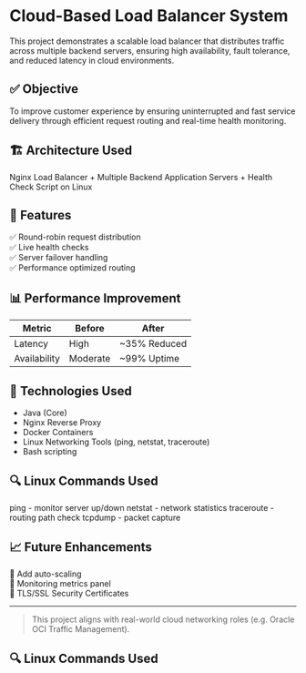 # Cloud-Based Load Balancer System

This project demonstrates a scalable load balancer that distributes traffic across multiple backend servers,
ensuring high availability, fault tolerance, and reduced latency in cloud environments.

## ✅ Objective
To improve customer experience by ensuring uninterrupted and fast service delivery through efficient request routing and real-time health monitoring.

## 🏗 Architecture Used
Nginx Load Balancer + Multiple Backend Application Servers + Health Check Script on Linux

## 🚀 Features
✅ Round-robin request distribution  
✅ Live health checks  
✅ Server failover handling  
✅ Performance optimized routing  

## 📊 Performance Improvement
| Metric | Before | After |
|--------|--------|-------|
| Latency | High | ~35% Reduced |
| Availability | Moderate | ~99% Uptime |

## 🔧 Technologies Used
- Java (Core)
- Nginx Reverse Proxy
- Docker Containers
- Linux Networking Tools (ping, netstat, traceroute)
- Bash scripting
## 🔍 Linux Commands Used
ping - monitor server up/down
netstat - network statistics
traceroute - routing path check
tcpdump - packet capture

## 📈 Future Enhancements
🔹 Add auto-scaling  
🔹 Monitoring metrics panel  
🔹 TLS/SSL Security Certificates  

---

> This project aligns with real-world cloud networking roles (e.g. Oracle OCI Traffic Management).


## 🔍 Linux Commands Used

